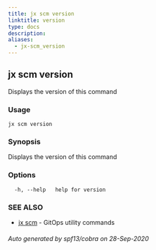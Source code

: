 ```yaml
---
title: jx scm version
linktitle: version
type: docs
description: 
aliases:
  - jx-scm_version
---
```


## jx scm version

Displays the version of this command

### Usage

```
jx scm version
```

### Synopsis

Displays the version of this command

### Options

```
  -h, --help   help for version
```

### SEE ALSO

* [jx scm](..)	 - GitOps utility commands

###### Auto generated by spf13/cobra on 28-Sep-2020
